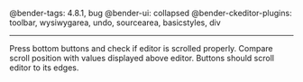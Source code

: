 @bender-tags: 4.8.1, bug
@bender-ui: collapsed
@bender-ckeditor-plugins: toolbar, wysiwygarea, undo, sourcearea, basicstyles, div

----

Press bottom buttons and check if editor is scrolled properly. Compare scroll position with values displayed above editor. Buttons should scroll editor to its edges.
